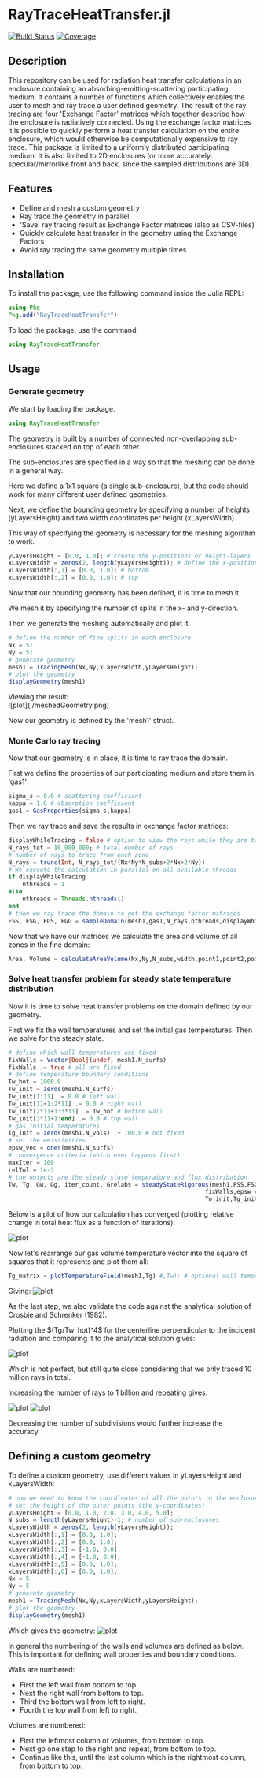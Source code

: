 # RayTraceHeatTransfer.jl

[![Build Status](https://travis-ci.com/NikoBiele/RayTraceHeatTransfer.jl.svg?branch=main)](https://travis-ci.com/NikoBiele/RayTraceHeatTransfer.jl)
[![Coverage](https://codecov.io/gh/NikoBiele/RayTraceHeatTransfer.jl/branch/main/graph/badge.svg)](https://codecov.io/gh/NikoBiele/RayTraceHeatTransfer.jl)

## Description

This repository can be used for radiation heat transfer calculations in an enclosure containing an absorbing-emitting-scattering participating medium.
It contains a number of functions which collectively enables the user to mesh and ray trace a user defined geometry.
The result of the ray tracing are four 'Exchange Factor' matrices which together describe how the enclosure is radiatively connected.
Using the exchange factor matrices it is possible to quickly perform a heat transfer calculation on the entire enclosure, which would otherwise be computationally expensive to ray trace.
This package is limited to a uniformly distributed participating medium.
It is also limited to 2D enclosures (or more accurately: specular/mirrorlike front and back, since the sampled distributions are 3D).

## Features

- Define and mesh a custom geometry
- Ray trace the geometry in parallel
- 'Save' ray tracing result as Exchange Factor matrices (also as CSV-files)
- Quickly calculate heat transfer in the geometry using the Exchange Factors
- Avoid ray tracing the same geometry multiple times

## Installation

To install the package, use the following command inside the Julia REPL:

```julia
using Pkg
Pkg.add("RayTraceHeatTransfer")
```

To load the package, use the command

```julia
using RayTraceHeatTransfer
```

## Usage

### Generate geometry

<p>We start by loading the package.<br>

```julia
using RayTraceHeatTransfer
```

<p>The geometry is built by a number of connected non-overlapping sub-enclosures stacked on top of each other.<br>
<p>The sub-enclosures are specified in a way so that the meshing can be done in a general way.<br>
<p>Here we define a 1x1 square (a single sub-enclosure), but the code should work for many different user defined geometries.<br>
<p>Next, we define the bounding geometry by specifying a number of heights (yLayersHeight) and two width coordinates per height (xLayersWidth).<br>
<p>This way of specifying the geometry is necessary for the meshing algorithm to work.<br>

```julia
yLayersHeight = [0.0, 1.0]; # create the y-positions or height-layers
xLayersWidth = zeros(2, length(yLayersHeight)); # define the x-positions for each height layer
xLayersWidth[:,1] = [0.0, 1.0]; # bottom
xLayersWidth[:,2] = [0.0, 1.0]; # top
```

<p>Now that our bounding geometry has been defined, it is time to mesh it.<br>
<p>We mesh it by specifying the number of splits in the x- and y-direction.<br>
<p>Then we generate the meshing automatically and plot it.<br>

```julia
# define the number of fine splits in each enclosure
Nx = 51
Ny = 51
# generate geometry
mesh1 = TracingMesh(Nx,Ny,xLayersWidth,yLayersHeight);
# plot the geometry
displayGeometry(mesh1)
```

<p>Viewing the result:<br>
![plot](./meshedGeometry.png)
<p>Now our geometry is defined by the 'mesh1' struct.<br>

### Monte Carlo ray tracing

<p>Now that our geometry is in place, it is time to ray trace the domain.<br>
<p>First we define the properties of our participating medium and store them in 'gas1':<br>

```julia
sigma_s = 0.0 # scattering coefficient
kappa = 1.0 # absorption coefficient
gas1 = GasProperties(sigma_s,kappa)
```

<p>Then we ray trace and save the results in exchange factor matrices:<br>

```julia
displayWhileTracing = false # option to view the rays while they are traced (warning: very demanding)
N_rays_tot = 10_000_000; # total number of rays
# number of rays to trace from each zone
N_rays = trunc(Int, N_rays_tot/(Nx*Ny*N_subs+2*Nx+2*Ny))
# We execute the calculation in parallel on all available threads
if displayWhileTracing
    nthreads = 1
else
    nthreads = Threads.nthreads()
end
# then we ray trace the domain to get the exchange factor matrices
FSS, FSG, FGS, FGG = sampleDomain(mesh1,gas1,N_rays,nthreads,displayWhileTracing)
```

<p>Now that we have our matrices we calculate the area and volume of all zones in the fine domain:<br>

```julia
Area, Volume = calculateAreaVolume(Nx,Ny,N_subs,width,point1,point2,point3,point4)
```

### Solve heat transfer problem for steady state temperature distribution

<p>Now it is time to solve heat transfer problems on the domain defined by our geometry.<br>
<p>First we fix the wall temperatures and set the initial gas temperatures. Then we solve for the steady state.<br>

```julia
# define which wall temperatures are fixed
fixWalls = Vector{Bool}(undef, mesh1.N_surfs)
fixWalls .= true # all are fixed
# define temperature boundary conditions
Tw_hot = 1000.0
Tw_init = zeros(mesh1.N_surfs)
Tw_init[1:11] .= 0.0 # left wall
Tw_init[11+1:2*11] .= 0.0 # right wall
Tw_init[2*11+1:3*11] .= Tw_hot # bottom wall
Tw_init[3*11+1:end] .= 0.0 # top wall
# gas initial temperatures
Tg_init = zeros(mesh1.N_vols) .+ 100.0 # not fixed
# set the emissivities
epsw_vec = ones(mesh1.N_surfs)
# convergence criteria (which ever happens first)
maxIter = 100
relTol = 1e-3
# the outputs are the steady state temperature and flux distribution
Tw, Tg, Gw, Gg, iter_count, Grelabs = steadyStateRigorous(mesh1,FSS,FSG,FGS,FGG,
                                                        fixWalls,epsw_vec,kappa,maxIter,relTol,
                                                        Tw_init,Tg_init);
```

<p>Below is a plot of how our calculation has converged (plotting relative change in total heat flux as a function of iterations):<br>

![plot](./convergencehistory.png)

<p>Now let's rearrange our gas volume temperature vector into the square of squares that it represents and plot them all:<br>

```julia
Tg_matrix = plotTemperatureField(mesh1,Tg) #,Tw); # optional wall temperatures
```

Giving:
![plot](./temperaturedistribution.png)

<p>As the last step, we also validate the code against the analytical solution of Crosbie and Schrenker (1982).<br>
<p>Plotting the $(Tg/Tw_hot)^4$ for the centerline perpendicular to the incident radiation and comparing it to the analytical solution gives:<br>

![plot](./validation.png)

<p>Which is not perfect, but still quite close considering that we only traced 10 million rays in total.<br>
<p>Increasing the number of rays to 1 billion and repeating gives:<br>

![plot](./temperaturedistribution_oneBillion.png)
![plot](./validation_oneBillion.png)

Decreasing the number of subdivisions would further increase the accuracy.

## Defining a custom geometry

To define a custom geometry, use different values in yLayersHeight and xLayersWidth:

```julia
# now we need to know the coordinates of all the points in the enclosure
# set the height of the outer points (the y-coordinates)
yLayersHeight = [0.0, 1.0, 2.0, 3.0, 4.0, 5.0];
N_subs = length(yLayersHeight)-1; # number of sub-enclosures
xLayersWidth = zeros(2, length(yLayersHeight));
xLayersWidth[:,1] = [0.0, 1.0];
xLayersWidth[:,2] = [0.0, 1.0];
xLayersWidth[:,3] = [-1.0, 0.0];
xLayersWidth[:,4] = [-1.0, 0.0];
xLayersWidth[:,5] = [0.0, 1.0];
xLayersWidth[:,6] = [0.0, 1.0];
Nx = 5
Ny = 5
# generate geometry
mesh1 = TracingMesh(Nx,Ny,xLayersWidth,yLayersHeight);
# plot the geometry
displayGeometry(mesh1)

```

Which gives the geometry:
![plot](./customGeometry.png)

In general the numbering of the walls and volumes are defined as below.
This is important for defining wall properties and boundary conditions.

Walls are numbered:
- First the left wall from bottom to top.
- Next the right wall from bottom to top.
- Third the bottom wall from left to right.
- Fourth the top wall from left to right.

Volumes are numbered:
- First the leftmost column of volumes, from bottom to top.
- Next go one step to the right and repeat, from bottom to top.
- Continue like this, until the last column which is the rightmost column, from bottom to top.